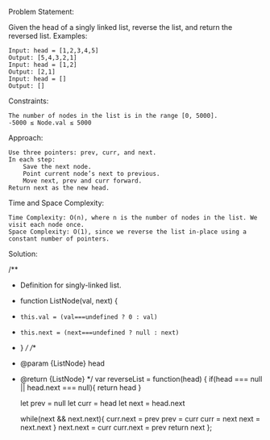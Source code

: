 
Problem Statement:

Given the head of a singly linked list, reverse the list, and return the reversed list.
Examples:

    Input: head = [1,2,3,4,5]
    Output: [5,4,3,2,1]
    Input: head = [1,2]
    Output: [2,1]
    Input: head = []
    Output: []

Constraints:

    The number of nodes in the list is in the range [0, 5000].
    -5000 ≤ Node.val ≤ 5000

Approach:

    Use three pointers: prev, curr, and next.
    In each step:
        Save the next node.
        Point current node’s next to previous.
        Move next, prev and curr forward.
    Return next as the new head.

Time and Space Complexity:

    Time Complexity: O(n), where n is the number of nodes in the list. We visit each node once.
    Space Complexity: O(1), since we reverse the list in-place using a constant number of pointers.

Solution:

/**
 * Definition for singly-linked list.
 * function ListNode(val, next) {
 *     this.val = (val===undefined ? 0 : val)
 *     this.next = (next===undefined ? null : next)
 * }
 */
/**
 * @param {ListNode} head
 * @return {ListNode}
 */
var reverseList = function(head) {
    if(head === null || head.next === null){
        return head
    }
    
    let prev = null
    let curr = head 
    let next = head.next

    while(next && next.next){
        curr.next = prev
        prev = curr
        curr = next
        next = next.next
    }
    next.next = curr
    curr.next = prev
    return next
};